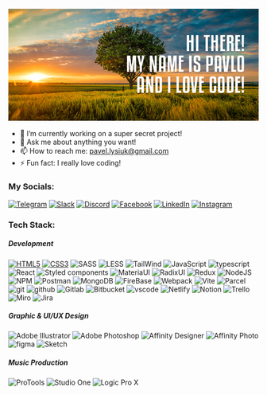 ![github-profile-header](https://github.com/PavloLysiuk/PavloLysiuk/blob/main/git-hub-cover_.jpg)

- 🔭 I’m currently working on a super secret project!
- 💬 Ask me about anything you want!
- 📫 How to reach me: pavel.lysiuk@gmail.com
- ⚡ Fun fact: I really love coding!
<!-- - 😄 Pronouns: ...  -->
<!-- - 🌱 I’m currently learning ... -->
<!-- - 👯 I’m looking to collaborate on ... -->
<!-- - 🤔 I’m looking for help with ... -->
### My Socials:
[![Telegram](https://img.shields.io/badge/Telegram-%2320232a?style=for-the-badge&logo=telegram)](https://t.me/pullmaster)
[![Slack](https://img.shields.io/badge/Slack-%2320232a?style=for-the-badge&logo=slack&logoColor=%23ecb22f)](https://pavlolysiuk.slack.com/team/U055K6P5Z4J)
[![Discord](https://img.shields.io/badge/Discord-%2320232a?style=for-the-badge&logo=discord)](https://discord.gg/Pullya#6947)
[![Facebook](https://img.shields.io/badge/Facebook-%2320232a?style=for-the-badge&logo=facebook)](https://www.facebook.com/pavel.lysiuk/)
[![LinkedIn](https://img.shields.io/badge/LinkedIn-%2320232a?style=for-the-badge&logo=linkedin&logoColor=%230077B5)](https://linkedin.com/in/pavlo-lysiuk-150445a1)
[![Instagram](https://img.shields.io/badge/Instagram-%2320232a?style=for-the-badge&logo=instagram)](https://www.instagram.com/pullmaster/)
<!-- [![Stack Overflow](https://img.shields.io/badge/-Stackoverflow-%2320232a?style=for-the-badge&logo=stack-overflow)](https://stackoverflow.com/users/21080328) -->
<!-- [![Viber](https://img.shields.io/badge/Viber-%2320232a?style=for-the-badge&logo=viber)](https://discord.gg/Pullya#6947) -->
<!-- [![Codepen](https://img.shields.io/badge/Codepen-%2320232a?style=for-the-badge&logo=codepen)](https://codepen.io/PavloLysiuk) -->
### Tech Stack:
##### Development
[![HTML5](https://img.shields.io/badge/html5-%2320232a?style=for-the-badge&logo=html5)](https://developer.mozilla.org/en-US/docs/Web/HTML)
[![CSS3](https://img.shields.io/badge/css3-%2320232a?style=for-the-badge&logo=css3&logoColor=%231572B6)](https://developer.mozilla.org/en-US/docs/Web/CSS)
![SASS](https://img.shields.io/badge/SASS-%2320232a?style=for-the-badge&logo=SASS)
![LESS](https://img.shields.io/badge/Less-%2320232a?style=for-the-badge&logo=less&logoColor=%2331a9ff)
![TailWind](https://img.shields.io/badge/TailWind-%2320232a?style=for-the-badge&logo=tailwind-css)
![JavaScript](https://img.shields.io/badge/JavaScript-%2320232a?style=for-the-badge&logo=javascript)
![typescript](https://img.shields.io/badge/TypeScript-%2320232a?style=for-the-badge&logo=typescript)
![React](https://img.shields.io/badge/React-%2320232a?style=for-the-badge&logo=react)
![Styled components](https://img.shields.io/badge/styled%20components-%2320232a?style=for-the-badge&logo=styledcomponents)
![MateriaUI](https://img.shields.io/badge/Material%20UI-%2320232a?style=for-the-badge&logo=mui)
![RadixUI](https://img.shields.io/badge/Material%20UI-%2320232a?style=for-the-badge&logo=mui)
![Redux](https://img.shields.io/badge/Radix%20UI-%2320232a?style=for-the-badge&logo=radixui&logoColor=%23ffffff)
![NodeJS](https://img.shields.io/badge/Node.js-%2320232a?style=for-the-badge&logo=node.js)
![NPM](https://img.shields.io/badge/NPM-%2320232a?style=for-the-badge&logo=npm)
![Postman](https://img.shields.io/badge/Postman-%2320232a?style=for-the-badge&logo=postman)
![MongoDB](https://img.shields.io/badge/MongoDB-%2320232a?style=for-the-badge&logo=mongodb)
![FireBase](https://img.shields.io/badge/FireBase-%2320232a?style=for-the-badge&logo=firebase)
![Webpack](https://img.shields.io/badge/WebPack-%2320232a?style=for-the-badge&logo=webpack)
![Vite](https://img.shields.io/badge/Vite-%2320232a?style=for-the-badge&logo=vite)
![Parcel](https://img.shields.io/badge/Parcel-%2320232a?style=for-the-badge&logo=dropbox&logoColor=%23ddae77)
![git](https://img.shields.io/badge/git-%2320232a?style=for-the-badge&logo=git)
![github](https://img.shields.io/badge/github-%2320232a?style=for-the-badge&logo=github)
![Gitlab](https://img.shields.io/badge/gitlab-%2320232a?style=for-the-badge&logo=gitlab)
![Bitbucket](https://img.shields.io/badge/bitbucket-%2320232a?style=for-the-badge&logo=bitbucket&logoColor=%230052CC)
![vscode](https://img.shields.io/badge/VS%20Code-%2320232a?style=for-the-badge&logo=visual-studio-code&logoColor=%230078d7)
![Netlify](https://img.shields.io/badge/Netlify-%2320232a?style=for-the-badge&logo=netlify)
![Notion](https://img.shields.io/badge/Notion-%2320232a?style=for-the-badge&logo=notion)
![Trello](https://img.shields.io/badge/Trello-%2320232a?style=for-the-badge&logo=Trello&logoColor=%230272b6)
![Miro](https://img.shields.io/badge/Miro-%2320232a?style=for-the-badge&logo=miro&logoColor=%23f7ca2d)
![Jira](https://img.shields.io/badge/Jira-%2320232a?style=for-the-badge&logo=jira&logoColor=%230052CC)
##### Graphic & UI/UX Design
![Adobe Illustrator](https://img.shields.io/badge/adobe%20illustrator-%2320232a?style=for-the-badge&logo=adobeillustrator)
![Adobe Photoshop](https://img.shields.io/badge/adobe%20photoshop-%2320232a?style=for-the-badge&logo=adobephotoshop)
![Affinity Designer](https://img.shields.io/badge/affinity%20desginer-%2320232a?style=for-the-badge&logo=affinity-designer&logoColor=%231B72BE)
![Affinity Photo](https://img.shields.io/badge/affinity%20photo-%2320232a?style=for-the-badge&logo=affinityphoto&logoColor=%231B72BE)
![figma](https://img.shields.io/badge/figma-%2320232a?style=for-the-badge&logo=figma)
![Sketch](https://img.shields.io/badge/Sketch-%2320232a?style=for-the-badge&logo=sketch)
##### Music Production
![ProTools](https://img.shields.io/badge/ProTools-%2320232a?style=for-the-badge&logo=ProTools)
![Studio One](https://img.shields.io/badge/Studio%20One-%2320232a?style=for-the-badge&logo=audiomack&logoColor=%230077B5)
![Logic Pro X](https://img.shields.io/badge/Logic%20Pro%20X-%2320232a?style=for-the-badge&logo=canonical)

<!-- ### Mostly uses:
![git](https://img.shields.io/badge/git-%2320232a?style=for-the-badge&logo=git)
![github](https://img.shields.io/badge/github-%2320232a?style=for-the-badge&logo=github)
![vscode](https://img.shields.io/badge/VS%20Code-%2320232a?style=for-the-badge&logo=visual-studio-code&logoColor=%230078d7)
![figma](https://img.shields.io/badge/figma-%2320232a?style=for-the-badge&logo=figma)
![Adobe Illustrator](https://img.shields.io/badge/adobe%20illustrator-%2320232a?style=for-the-badge&logo=adobeillustrator)
![Studio One](https://img.shields.io/badge/Studio%20One-%2320232a?style=for-the-badge&logo=audiomack&logoColor=%230077B5) -->

<!-- ### GitHub Stats:
![](https://github-readme-stats.vercel.app/api/top-langs/?username=PavloLysiuk&theme=material-palenight&hide_border=true&include_all_commits=true&count_private=false&layout=compact)
![](https://github-readme-stats.vercel.app/api?username=PavloLysiuk&theme=material-palenight&hide_border=true&include_all_commits=false&count_private=false) -->

<!-- ![](https://github-profile-trophy.vercel.app/?username=PavloLysiuk&theme=onedark&no-frame=true&no-bg=true&margin-w=4) -->
<!-- [![](https://visitcount.itsvg.in/api?id=PavloLysiuk&icon=0&color=0)](https://visitcount.itsvg.in) -->
